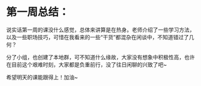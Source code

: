 # 第一周总结：
说实话第一周的课没什么感觉，总体来讲算是在热身。老师介绍了一些学习方法，以及一些职场技巧，可惜在我看来的一些“干货”都混杂在闲谈中，不知道错过了几何？

分了小组，也创建了本地群，可不知道什么缘故，大家没有想象中积极性高，也许在目前这个艰难时刻，大家都是负重前行，没了往日闲聊的兴致了吧~

希望明天的课能跟得上！加油~